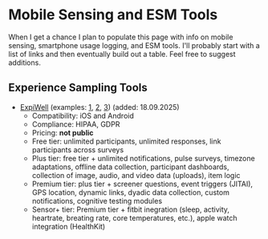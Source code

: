 # Mobile Sensing and ESM Tools

When I get a chance I plan to populate this page with info on mobile sensing, smartphone usage logging, and ESM tools.
I'll probably start with a list of links and then eventually build out a table.
Feel free to suggest additions.

## Experience Sampling Tools

- [ExpiWell](https://www.expiwell.com/) (examples: [1](https://doi.org/10.1002/mhs2.55), [2](https://doi.org/10.1177/23328584211065725), [3](https://psycnet.apa.org/doi/10.1037/ppm0000601)) (added: 18.09.2025)
  - Compatibility: iOS and Android
  - Compliance: HIPAA, GDPR
  - Pricing: **not public**
  - Free tier: unlimited participants, unlimited responses, link participants across surveys
  - Plus tier: free tier + unlimited notifications, pulse surveys, timezone adaptations, offline data collection, participant dashboards, collection of image, audio, and video data (uploads), item logic
  - Premium tier: plus tier + screener questions, event triggers (JITAI), GPS location, dynamic links, dyadic data collection, custom notifications, cognitive testing modules
  - Sensor+ tier: Premium tier + fitbit inegration (sleep, activity, heartrate, breating rate, core temperatures, etc.), apple watch integration (HealthKit)
  
